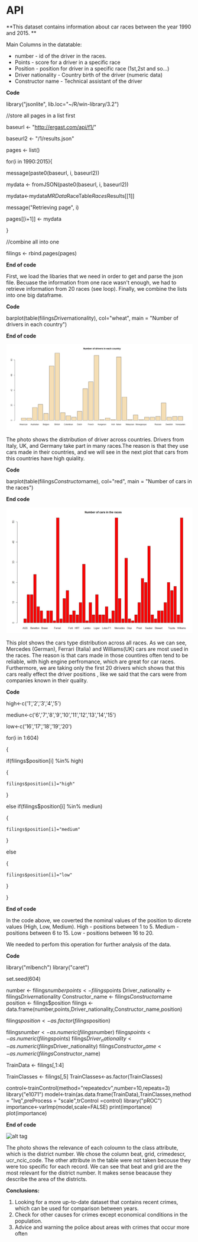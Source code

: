# API


 
**This dataset contains information about car races between the year 1990 and 2015. **


Main Columns in the datatable:
- number - id of the driver in the races.
- Points - score for a driver in a specific race
- Position - position for driver in a specific race (1st,2st and so...)
- Driver nationality - Country birth of the driver (numeric data)
- Constructor name - Technical assistant of the driver

**Code**

library("jsonlite", lib.loc="~/R/win-library/3.2")

//store all pages in a list first

baseurl <- "http://ergast.com/api/f1/"

baseurl2 <- "/1/results.json"

pages <- list()

for(i in 1990:2015){

  message(paste0(baseurl, i, baseurl2))
  
  mydata <- fromJSON(paste0(baseurl, i, baseurl2))
  
  mydata<-mydata$MRData$RaceTable$Races$Results[[1]]
  
  message("Retrieving page", i)
  
  pages[[i+1]] <- mydata
  
}


//combine all into one

filings <- rbind.pages(pages)


**End of code**


First, we load the libaries that we need in order to get and parse the json file.
Becuase the information from one race wasn't enough, we had to retrieve information from 20 races (see loop).
Finally, we combine the lists into one big dataframe. 

**Code**

barplot(table(filings$Driver$nationality), col="wheat", main = "Number of drivers in each country")

**End of code**




![alt tag](/pics/driversInRaces.JPG)

The photo shows the distribution of driver across countries. Drivers from Italy, UK, and Germany take part in many races.The reason is that they use cars made in  their countries, and we will see in the next plot that cars from this countries have high quiality. 


**Code**

barplot(table(filings$Constructor$name), col="red", main = "Number of cars in the races")

**End code**


![alt tag](/pics/carInRaces.JPG)

This plot shows the cars type distribution across all races. As we can see, Mercedes (German), Ferrari (Italia) and Williams(UK) cars are most used in the races. The reason is that cars made in those countires often tend to be reliable, with high engine perfromance, which are great for car races.
Furthermore, we are taking only the first 20 drivers which shows that this cars really effect the driver positions , like we said that the cars were from companies known in their quality. 

**Code**

high<-c('1','2','3','4','5')

mediun<-c('6','7','8','9','10','11','12','13','14','15')

low<-c('16','17','18','19','20')


for(i in 1:604)

{

  if(filings$position[i] %in% high)
  
  {
  
    
    filings$position[i]="high"
    
  }
  
  else if(filings$position[i] %in% mediun)
  
  {
  
    
    filings$position[i]="medium"
    
  }
  
  else
  
  {
  
    filings$position[i]="low"
    
  }
  
}



**End of code**

In the code above, we coverted the nominal values of the position to dicrete values (High, Low, Medium). 
High - positions between 1 to 5.
Medium - positions between 6 to 15.
Low - positions between 16 to 20.

We needed to perfom this operation for further analysis of the data. 


**Code**

library("mlbench")
library("caret")


set.seed(604)

number <- filings$number
points <- filings$points
Driver_nationality <- filings$Driver$nationality
Constructor_name <- filings$Constructor$name
position <- filings$position
filings <- data.frame(number,points,Driver_nationality,Constructor_name,position)


filings$position<-as.factor(filings$position)

filings$number<-as.numeric(filings$number)
filings$points<-as.numeric(filings$points)
filings$Driver_nationality<-as.numeric(filings$Driver_nationality)
filings$Constructor_name<-as.numeric(filings$Constructor_name)


TrainData <- filings[,1:4]

TrainClasses <- filings[,5]
TrainClasses<-as.factor(TrainClasses)


control<-trainControl(method="repeatedcv",number=10,repeats=3)
library("e1071")
model<-train(as.data.frame(TrainData),TrainClasses,method = "lvq",preProcess = "scale",trControl =control)
library("pROC")
importance<-varImp(model,scale=FALSE)
print(importance)
plot(importance)


**End of code**

![alt tag](/pic/importance_of_data.jpg)

The photo shows the relevance of each coloumn to the class attribute, which is the district number. 
We chose the column beat, grid, crimedescr, ucr_ncic_code. The other attribute in the table were not taken becouse they were too specific for each record. 
We can see that beat and grid are the most relevant for the district number. It makes sense beacause they describe the area of the districts. 


**Conclusions:**

1. Looking for a more up-to-date dataset that contains recent crimes, which can be used for comparison between years.
2. Check for other causes for crimes except economical conditions in the population.
3. Advice and warning the police about areas with crimes that occur more often
